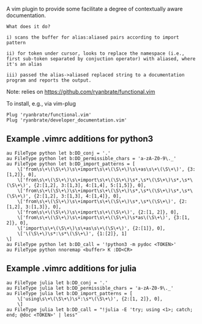 A vim plugin to provide some facilitate a degree of contextually aware documentation.

    What does it do? 

    i) scans the buffer for alias:aliased pairs according to import pattern 

    ii) for token under cursor, looks to replace the namespace (i.e., first sub-token separated by conjuction operator) with aliased, where it's an alias 

    iii) passed the alias->aliased replaced string to a documentation program and reports the output.

Note: relies on https://github.com/ryanbrate/functional.vim

To install, e.g., via vim-plug

    Plug 'ryanbrate/functional.vim'
    Plug 'ryanbrate/developer_documentation.vim'

## Example .vimrc additions for python3

```
au FileType python let b:DD_conj = '.'
au FileType python let b:DD_permissible_chars = 'a-zA-Z0-9\._'
au FileType python let b:DD_import_patterns = [
    \['from\s\+\(\S\+\)\s\+import\s\+\(\S\+\)\s\+as\s\+\(\S\+\)', {3:[1,2]}, 0],
    \['from\s\+\(\S\+\)\s\+import\s\+\(\S\+\)\s*,\s*\(\S\+\)\s*,\s*\(\S\+\)', {2:[1,2], 3:[1,3], 4:[1,4], 5:[1,5]}, 0],
    \['from\s\+\(\S\+\)\s\+import\s\+\(\S\+\)\s*,\s*\(\S\+\)\s*,\s*\(\S\+\)', {2:[1,2], 3:[1,3], 4:[1,4]}, 0],
    \['from\s\+\(\S\+\)\s\+import\s\+\(\S\+\)\s*,\s*\(\S\+\)', {2:[1,2], 3:[1,3]}, 0],
    \['from\s\+\(\S\+\)\s\+import\s\+\(\S\+\)', {2:[1, 2]}, 0],
    \['from\s\+\(\S\+\)\s\+import\s\+\(\S\+\)\s*as\(\S\+\)', {3:[1, 2]}, 0],
    \['import\s\+\(\S\+\)\s\+as\s\+\(\S\+\)', {2:[1]}, 0],
    \['\(\S\+\)\s*:\s*\(\S\+\)', {1:[2]}, 1]
\]
au FileType python let b:DD_call = '!python3 -m pydoc <TOKEN>'
au FileType python nnoremap <buffer> K :DD<CR>
```

## Example .vimrc additions for julia

```
au FileType julia let b:DD_conj = '.'
au FileType julia let b:DD_permissible_chars = 'a-zA-Z0-9\._'
au FileType julia let b:DD_import_patterns = [
    \['using\s\+\(\S\+\)\s*:\s*\(\S\+\)', {2:[1, 2]}, 0],
    \]
au FileType julia let b:DD_call = "!julia -E 'try; using <1>; catch; end; @doc <TOKEN>' | less"
```
